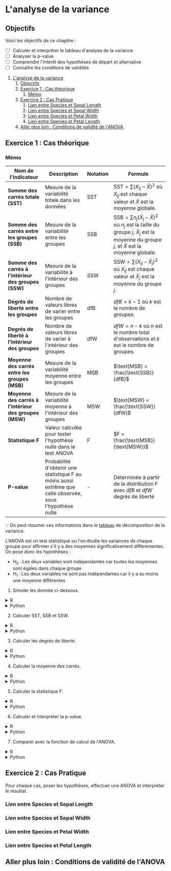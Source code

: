 # L'analyse de la variance

## Objectifs
Voici les objectifs de ce chapitre :
- [ ] Calculer et interpréter le tableau d'analyse de la variance
- [ ] Analyser la p-value
- [ ] Comprendre l'intérêt des hypothèses de départ et alternative
- [ ] Connaître les conditions de validités

1. [L'analyse de la variance](#lanalyse-de-la-variance)
   1. [Objectifs](#objectifs)
   2. [Exercice 1 : Cas théorique](#exercice-1--cas-théorique)
      1. [Mémo](#mémo)
   3. [Exercice 2 : Cas Pratique](#exercice-2--cas-pratique)
      1. [Lien entre Species et Sepal Length](#lien-entre-species-et-sepal-length)
      2. [Lien entre Species et Sepal Width](#lien-entre-species-et-sepal-width)
      3. [Lien entre Species et Petal Width](#lien-entre-species-et-petal-width)
      4. [Lien entre Species et Petal Length](#lien-entre-species-et-petal-length)
   4. [Aller plus loin :  Conditions de validité de l'ANOVA](#aller-plus-loin---conditions-de-validité-de-lanova)

## Exercice 1 : Cas théorique

### Mémo
| Nom de l'indicateur | Description    | Notation | Formule                          |
|---------------------|----------------|----------|----------------------------------|
| **Somme des carrés totale (SST)**           | Mesure de la variabilité totale dans les données      | SST       | $\text{SST} = \sum (X_{ij} - \bar{X})^2$ où $X_{ij}$ est chaque valeur et $\bar{X}$ est la moyenne globale.      |
| **Somme des carrés entre les groupes (SSB)** | Mesure de la variabilité entre les groupes            | SSB       | $\text{SSB} = \sum n_j (\bar{X}_j - \bar{X})^2$ où $n_j$ est la taille du groupe $j$, $\bar{X}_j$ est la moyenne du groupe $j$, et $\bar{X}$ est la moyenne globale. |
| **Somme des carrés à l'intérieur des groupes (SSW)** | Mesure de la variabilité à l'intérieur des groupes                                                  | SSW       | $\text{SSW} = \sum (X_{ij} - \bar{X}_j)^2$ où $X_{ij}$ est chaque valeur et $\bar{X}_j$ est la moyenne du groupe $j$.                                             |
| **Degrés de liberté entre les groupes**     | Nombre de valeurs libres de varier entre les groupes     | dfB       | $dfB = k - 1$ où $k$ est le nombre de groupes.      |
| **Degrés de liberté à l'intérieur des groupes** | Nombre de valeurs libres de varier à l'intérieur des groupes        | dfW       | $dfW = n - k$ où $n$ est le nombre total d'observations et $k$ est le nombre de groupes.      |
| **Moyenne des carrés entre les groupes (MSB)** | Mesure de la variabilité moyenne entre les groupes      | MSB    | $\text{MSB} = \frac{\text{SSB}}{dfB}$     |
| **Moyenne des carrés à l'intérieur des groupes (MSW)** | Mesure de la variabilité moyenne à l'intérieur des groupes   | MSW   | $\text{MSW} = \frac{\text{SSW}}{dfW}$      |
| **Statistique F**      | Valeur calculée pour tester l'hypothèse nulle dans le test ANOVA      | F         | $F = \frac{\text{MSB}}{\text{MSW}}$    |
| **P-value**     | Probabilité d'obtenir une statistique F au moins aussi extrême que celle observée, sous l'hypothèse nulle | -   | Déterminée à partir de la distribution F avec $dfB$ et $dfW$ degrés de liberté                                                                                     |

:bulb: On peut résumer ces informations dans le [tableau](https://cdn1.byjus.com/wp-content/uploads/2020/09/one-way-ANOVA-formulas.png) de décomposition de la variance.

L'ANOVA est un test statistique où l'on étudie les variances de chaque groupe pour affirmer s'il y a des moyennes significativement différementes. On pose donc les hypothèses : 

- $H_0$ : Les deux variables sont indépendantes car toutes les moyennes sont égales dans chaque groupe
- $H_1$ : Les deux variables ne sont pas indépendantes car il y a au moins une moyenne différentes

1. Simuler les donnée ci-dessous.

<details>
<summary>R</summary>

```r
library(ggplot2)
library(dplyr)
library(car)

# Données
A <- seq(18, 20, length.out = 10)
B <- seq(17, 19, length.out = 10)
C <- seq(17, 21, length.out = 10)
Groupe <- rep(c("A", "B", "C"), each = 10)
Valeur <- c(A, B, C)

result <- data.frame(Groupe = Groupe, Valeur = Valeur)

# Boxplot
ggplot(result, aes(x = Groupe, y = Valeur)) +
  geom_boxplot() +
  theme_minimal()

# Calculer les moyennes et variances
mean_values <- result %>% group_by(Groupe) %>% summarise(mean = mean(Valeur))
var_values <- result %>% group_by(Groupe) %>% summarise(var = var(Valeur))
print(mean_values)
print(var_values)
```
</details>

<details>
<summary>Python</summary>

```python
import matplotlib.pyplot as plt
import seaborn as sns

import numpy as np
import pandas as pd

from scipy.stats import bartlett, shapiro
from scipy.stats import f

import statsmodels.stats.multicomp as multi 
import statsmodels.api as sm
from statsmodels.formula.api import ols

# Données
A = pd.Series(np.linspace(18,20,10), name='A')
B = pd.Series(np.linspace(17,19,10), name='B')
C = pd.Series(np.linspace(17,21,10), name='C')
Groupe = pd.Series(['A', 'B', 'C']).repeat(10).to_list()

frame = { 'Groupe': Groupe, 'Valeur': pd.concat([A, B, C]) } 
result = pd.DataFrame(frame) 
plt.subplots(figsize=(20,4))
ax = sns.boxplot(x="Valeur", y="Groupe", data=result)

print(result.groupby("Groupe")['Valeur'].agg('mean'))
print(result.groupby("Groupe")['Valeur'].agg('var'))
```
</details>

2. Calculer SST, SSB et SSW.

<details>
<summary>R</summary>

```r
# Somme totale des carrés (SST)
grand_mean <- mean(result$Valeur)
sst <- sum((result$Valeur - grand_mean)^2)

# Somme des carrés entre les groupes (SSB)
ssb <- sum(table(result$Groupe) * (tapply(result$Valeur, result$Groupe, mean) - grand_mean)^2)

# Somme des carrés à l'intérieur des groupes (SSW)
ssw <- sum((result$Valeur - ave(result$Valeur, result$Groupe, FUN = mean))^2)
```
</details>

<details>
<summary>Python</summary>

```python
# Somme totale des carrés (SST)
grand_mean = result['Valeur'].mean()
sst = ((result['Valeur'] - grand_mean)**2).sum()

# Somme des carrés entre les groupes (SSB)
ssb = sum(result.groupby('Groupe').size() * (result.groupby('Groupe')['Valeur'].mean() - grand_mean)**2)

# Somme des carrés à l'intérieur des groupes (SSW)
ssw = sum((result['Valeur'] - result.groupby('Groupe')['Valeur'].transform('mean'))**2)

```
</details>

3. Calculer les degrés de liberté.

<details>
<summary>R</summary>

```r
# Degrés de liberté
dfb <- length(unique(result$Groupe)) - 1
dfw <- nrow(result) - length(unique(result$Groupe))

```
</details>

<details>
<summary>Python</summary>

```python
# Degrés de liberté
dfb = len(result['Groupe'].unique()) - 1
dfw = result.shape[0] - len(result['Groupe'].unique())
```
</details>

4. Calculer la moyenne des carrés.

<details>
<summary>R</summary>

```r
# Moyenne des carrés
msb <- ssb / dfb
msw <- ssw / dfw
```
</details>

<details>
<summary>Python</summary>

```python
# Moyenne des carrés
msb = ssb / dfb
msw = ssw / dfw
```
</details>

5. Calculer la statistique F.

<details>
<summary>R</summary>

```r
# Statistique F
f_stat <- msb / msw
```
</details>

<details>
<summary>Python</summary>

```python
# Statistique F
f_stat = msb / msw
```
</details>

6. Calculer et interpréter la p-value.

<details>
<summary>R</summary>

```r
# p-value
p_value <- 1 - pf(f_stat, dfb, dfw)
```
</details>

<details>
<summary>Python</summary>

```python
# p-value
p_value = 1 - f.cdf(f_stat, dfb, dfw)
```
</details>

7. Comparer avec la fonction de calcul de l'ANOVA.

<details>
<summary>R</summary>

```r
# Tableau de l'ANOVA manuel
anova_table_manual <- data.frame(
  sum_sq = c(ssb, ssw, sst),
  df = c(dfb, dfw, dfb + dfw),
  mean_sq = c(msb, msw, NA),
  F = c(f_stat, NA, NA),
  `Pr(>F)` = c(p_value, NA, NA)
)
rownames(anova_table_manual) <- c("Groupe", "Résidus", "Total")
print(anova_table_manual)

# ANOVA avec aov()
anova_model <- aov(Valeur ~ Groupe, data = result)
anova_table <- Anova(anova_model, type = 2)
print(anova_table)
```
</details>

<details>
<summary>Python</summary>

```python
# Tableau de l'ANOVA manuel
anova_table_manual = pd.DataFrame({
    'sum_sq': [ssb, ssw, sst],
    'df': [dfb, dfw, dfb + dfw],
    'mean_sq': [msb, msw, np.nan],
    'F': [f_stat, np.nan, np.nan],
    'PR(>F)': [p_value, np.nan, np.nan]
}, index=['Groupe', 'Résidus', 'Total'])

print(anova_table_manual)

model = ols('Valeur ~ Groupe', data=result).fit()
anova_table = sm.stats.anova_lm(model, typ=2)
print(anova_table)
```
</details>

## Exercice 2 : Cas Pratique

Pour chaque cas, poser les hypothèses, effectuer une ANOVA et interpréter le résultat.

### Lien entre Species et Sepal Length

### Lien entre Species et Sepal Width

### Lien entre Species et Petal Width

### Lien entre Species et Petal Length

## Aller plus loin :  Conditions de validité de l'ANOVA
